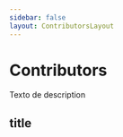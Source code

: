 ```yaml
---
sidebar: false
layout: ContributorsLayout
---
```


# Contributors

<box header>

  Texto de description

</box>


<box>

## title

<vuecode md>
<template #demo>

</template>
<template #code>

```html

```

</template>
</vuecode>

</box>
